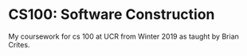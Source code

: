 # CS100: Software Construction
My coursework for cs 100 at UCR from Winter 2019 as taught by Brian Crites.
